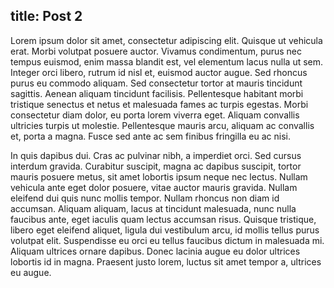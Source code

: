 title: Post 2
----
Lorem ipsum dolor sit amet, consectetur adipiscing elit. Quisque ut vehicula erat. Morbi volutpat posuere auctor. Vivamus condimentum, purus nec tempus euismod, enim massa blandit est, vel elementum lacus nulla ut sem. Integer orci libero, rutrum id nisl et, euismod auctor augue. Sed rhoncus purus eu commodo aliquam. Sed consectetur tortor at mauris tincidunt sagittis. Aenean aliquam tincidunt facilisis. Pellentesque habitant morbi tristique senectus et netus et malesuada fames ac turpis egestas. Morbi consectetur diam dolor, eu porta lorem viverra eget. Aliquam convallis ultricies turpis ut molestie. Pellentesque mauris arcu, aliquam ac convallis et, porta a magna. Fusce sed ante ac sem finibus fringilla eu ac nisi.

In quis dapibus dui. Cras ac pulvinar nibh, a imperdiet orci. Sed cursus interdum gravida. Curabitur suscipit, magna ac dapibus suscipit, tortor mauris posuere metus, sit amet lobortis ipsum neque nec lectus. Nullam vehicula ante eget dolor posuere, vitae auctor mauris gravida. Nullam eleifend dui quis nunc mollis tempor. Nullam rhoncus non diam id accumsan. Aliquam aliquam, lacus at tincidunt malesuada, nunc nulla faucibus ante, eget iaculis quam lectus accumsan risus. Quisque tristique, libero eget eleifend aliquet, ligula dui vestibulum arcu, id mollis tellus purus volutpat elit. Suspendisse eu orci eu tellus faucibus dictum in malesuada mi. Aliquam ultrices ornare dapibus. Donec lacinia augue eu dolor ultrices lobortis id in magna. Praesent justo lorem, luctus sit amet tempor a, ultrices eu augue.